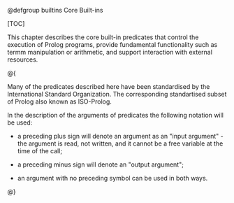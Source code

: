 
@defgroup builtins Core Built-ins

[TOC]


This chapter describes the core built-in predicates  that control the execution of
Prolog programs, provide fundamental functionality such as termm manipulation or arithmetic, and support interaction with external
resources.

@{

Many of the predicates described here have been standardised by the International Standard Organization.
 The corresponding standartised subset of Prolog also known as ISO-Prolog.    

In the description of the arguments of predicates the following
notation will be used:

+ a preceding plus sign will denote an argument as an "input
	argument" - the argument is read, not written, and it cannot
	be a free variable at the time of the call;

+ a preceding minus sign will denote an "output argument";

+ an argument with no preceding symbol can be used in both ways.




@}
	
